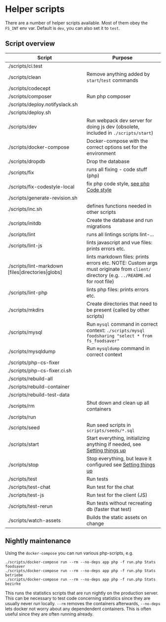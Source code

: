 # Helper scripts

There are a number of helper scripts available. Most of them obey the `FS_INT` env var. Default is `dev`, you can also set it to `test`.

## Script overview

| Script                 | Purpose |
|------------------------|---------|
| ./scripts/ci.test      | |
| ./scripts/clean        | Remove anything added by `start`/`test` commands |
| ./scripts/codecept     | |
| ./scripts/composer     | Run php composer |
| ./scripts/deploy.notifyslack.sh | |
| ./scripts/deploy.sh    | |
| ./scripts/dev          | Run webpack dev server for doing js dev (obsolete, included in `./scripts/start`) |
| ./scripts/docker-compose | Docker-compose with the correct options set for the environment |
| ./scripts/dropdb       | Drop the database |
| ./scripts/fix          | runs all fixing - code stuff (php) |
| ./scripts/fix-codestyle-local | fix php code style, [see php Code style](setting-things-up.md) |
| ./scripts/generate-revision.sh | |
| ./scripts/inc.sh       | defines functions needed in other scripts |
| ./scripts/initdb       | Create the database and run migrations |
| ./scripts/lint         | runs all lintings scripts lint-... |
| ./scripts/lint-js      | lints javascript and vue files: prints errors etc. |
| ./scripts/lint-markdown [files\|directories\|globs] | lints markdown files: prints errors etc. NOTE: Custom args must originate from `client/` directory (e.g. `../README.md` for root file) |
| ./scripts/lint-php     | lints php files: prints errors etc. |
| ./scripts/mkdirs       | Create directories that need to be present (called by other scripts) |
| ./scripts/mysql        | Run `mysql` command in correct context: `./scripts/mysql foodsharing "select * from fs_foodsaver"` |
| ./scripts/mysqldump    | Run `mysqldump` command in correct context |
| ./scripts/php-cs-fixer | |
| ./scripts/php-cs-fixer.ci.sh | |
| ./scripts/rebuild-all  | |
| ./scripts/rebuild-container | |
| ./scripts/rebuild-test-data | |
| ./scripts/rm           | Shut down and clean up all containers |
| ./scripts/run          | |
| ./scripts/seed         | Run seed scripts in `scripts/seeds/*.sql` |
| ./scripts/start        | Start everything, initializing anything if needed, see [Setting things up](setting-things-up.md) |
| ./scripts/stop         | Stop everything, but leave it configured see [Setting things up](setting-things-up.md) |
| ./scripts/test         | Run tests |
| ./scripts/test-chat    | Run test for the chat |
| ./scripts/test-js      | Run test for the client (JS) |
| ./scripts/test-rerun   | Run tests without recreating db (faster that test) |
| ./scripts/watch-assets | Builds the static assets on change |

## Nightly maintenance

Using the `docker-compose` you can run various php-scripts, e.g.
```
./scripts/docker-compose run --rm --no-deps app php -f run.php Stats foodsaver
./scripts/docker-compose run --rm --no-deps app php -f run.php Stats betriebe
./scripts/docker-compose run --rm --no-deps app php -f run.php Stats bezirke
```
This runs the statistics scripts that are run nightly on the production server.
This can be necessary to test code concerning statistics since they are usually never run locally.
`--rm` removes the containers afterwards, `--no-deps` lets docker not worry about any dependendent containers. This is often useful since they are often running already.

